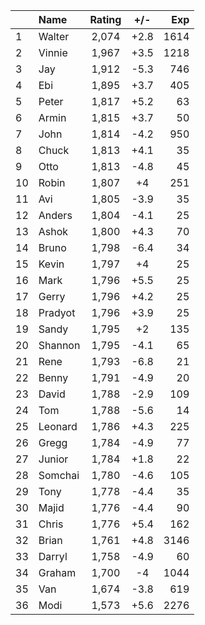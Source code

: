 | |Name|Rating|+/-|Exp|
|-|:---|:----:|:-:|--:|
|1|Walter|2,074|+2.8|1614|
|2|Vinnie|1,967|+3.5|1218|
|3|Jay|1,912|-5.3|746|
|4|Ebi|1,895|+3.7|405|
|5|Peter|1,817|+5.2|63|
|6|Armin|1,815|+3.7|50|
|7|John|1,814|-4.2|950|
|8|Chuck|1,813|+4.1|35|
|9|Otto|1,813|-4.8|45|
|10|Robin|1,807|+4|251|
|11|Avi|1,805|-3.9|35|
|12|Anders|1,804|-4.1|25|
|13|Ashok|1,800|+4.3|70|
|14|Bruno|1,798|-6.4|34|
|15|Kevin|1,797|+4|25|
|16|Mark|1,796|+5.5|25|
|17|Gerry|1,796|+4.2|25|
|18|Pradyot|1,796|+3.9|25|
|19|Sandy|1,795|+2|135|
|20|Shannon|1,795|-4.1|65|
|21|Rene|1,793|-6.8|21|
|22|Benny|1,791|-4.9|20|
|23|David|1,788|-2.9|109|
|24|Tom|1,788|-5.6|14|
|25|Leonard|1,786|+4.3|225|
|26|Gregg|1,784|-4.9|77|
|27|Junior|1,784|+1.8|22|
|28|Somchai|1,780|-4.6|105|
|29|Tony|1,778|-4.4|35|
|30|Majid|1,776|-4.4|90|
|31|Chris|1,776|+5.4|162|
|32|Brian|1,761|+4.8|3146|
|33|Darryl|1,758|-4.9|60|
|34|Graham|1,700|-4|1044|
|35|Van|1,674|-3.8|619|
|36|Modi|1,573|+5.6|2276|
